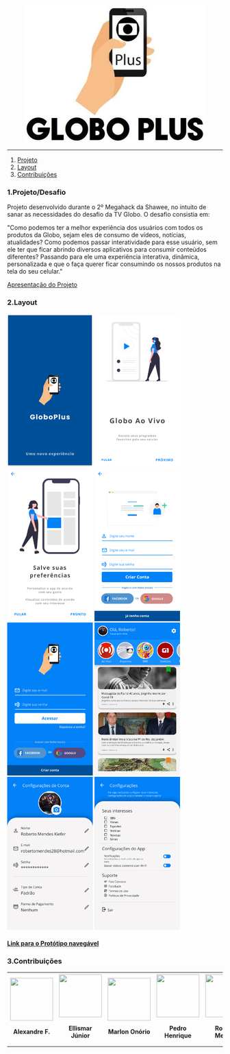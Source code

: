 <p align="center">
  <img src="https://github.com/ellismarjr/globoplus/blob/master/assets/globoplus.jpg">
</p>
<hr/>

1. [Projeto](https://github.com/ellismarjr/globoplus/blob/master/README.md#1projetodesafio)
2. [Layout](https://github.com/ellismarjr/globoplus/blob/master/README.md#2layout)
3. [Contribuições](https://github.com/ellismarjr/globoplus/blob/master/README.md#3contribui%C3%A7%C3%B5es)

### 1.Projeto/Desafio

Projeto desenvolvido durante o 2º Megahack da Shawee, no intuito de sanar as necessidades do desafio da TV Globo. O desafio consistia em:
  
"Como podemos ter a melhor experiência dos usuários com todos os produtos da Globo, sejam eles de consumo de vídeos, notícias, atualidades? Como podemos passar interatividade para esse usuário, sem ele ter que ficar abrindo diversos aplicativos para consumir conteúdos diferentes? Passando para ele uma experiência interativa, dinâmica, personalizada e que o faça querer ficar consumindo os nossos produtos na tela do seu celular."        

[Apresentação do Projeto](https://drive.google.com/open?id=1YOU59cC9uZBhNFJVcOh6-bFlOpt-4XAB)

### 2.Layout

<img src="https://github.com/ellismarjr/globoplus/blob/master/assets/SplashScreen.png" alt="" width="200px"> <img src="https://github.com/ellismarjr/globoplus/blob/master/assets/Onboarding%201.png" alt="" width="200px"> <img src="https://github.com/ellismarjr/globoplus/blob/master/assets/Onboarding%202.png" alt="" width="200px"> <img src="https://github.com/ellismarjr/globoplus/blob/master/assets/Register.png" alt="" width="200px"> 
<img src="https://github.com/ellismarjr/globoplus/blob/master/assets/Login.png" alt="" width="200px"> 
<img src="https://github.com/ellismarjr/globoplus/blob/master/assets/Recomendados.png" alt="" width="200px"> 
<img src="https://github.com/ellismarjr/globoplus/blob/master/assets/Conta.png" alt="" width="200px"> 
<img src="https://github.com/ellismarjr/globoplus/blob/master/assets/Configura%C3%A7%C3%B5es.png" alt="" width="200px">

#### [Link para o Protótipo navegável](https://www.figma.com/proto/xJKHkzo6raoHQJnIfzTIqw/App-Globo-Plus?node-id=0%3A1&scaling=scale-down)

### 3.Contribuições

<table align="center">
  <thead>
  </thead>
  <tr>
      <th>
        <a href="https://www.linkedin.com/in/alexandre-ferreira-costa-b6960310a/">
        <img src="https://media-exp1.licdn.com/dms/image/C4E03AQE1fmeyswLNYA/profile-displayphoto-shrink_200_200/0?e=1594252800&v=beta&t=uPRt6Xh96DmI8-Gn0keM-ybsuMlx7_6uHgmou1vKcBM" alt="" width="100px" height="100px">
        </a>
        <p>Alexandre F.</p>
      </th>
      <th>
        <a href="https://www.linkedin.com/in/ellismarjunior/">
        <img src="https://media-exp1.licdn.com/dms/image/C4E03AQGtKqE2ikCGtg/profile-displayphoto-shrink_200_200/0?e=1594252800&v=beta&t=X6jgEZv-K2GJdykmTFGckJeblSw2kMCE3OOCsJLO_wM" alt="" width="100px" height="100px">
        </a>
        <p>Ellismar Júnior</p>
      </th>
      <th>
        <a href="https://www.linkedin.com/in/marlon-onorio-3a5b76168/">
        <img src="https://media-exp1.licdn.com/dms/image/C4D03AQG-K1mLwEwwbw/profile-displayphoto-shrink_200_200/0?e=1594252800&v=beta&t=K458Qa5CjuYG7FuFLou3CY7F1pi3PLx57pxin4tbMUo" alt="" width="100px" height="100px">
        </a>
        <p>Marlon Onório</p>
      </th>
      <th>
        <a href="https://www.linkedin.com/in/pedrohenriqueoliveiramartins/">
        <img src="https://media-exp1.licdn.com/dms/image/C4E03AQGS4WL9puX0BQ/profile-displayphoto-shrink_200_200/0?e=1594252800&v=beta&t=nvPxtUVshDcBVQtXdSNtB-WzPEtngKmrV5rYq6RW0oo" alt="" width="100px" height="100px">
        </a>
        <p>Pedro Henrique</p>
      </th>
      <th>
        <a href="https://www.linkedin.com/in/roberto-mendes-kiefer-18a73a143/">
        <img src="https://media-exp1.licdn.com/dms/image/C4E03AQFJt22vb3VEpg/profile-displayphoto-shrink_200_200/0?e=1594252800&v=beta&t=labHpv-h_QwNOiOMVBWFigdvO176kiF10lQv21QTFOc" alt="" width="100px" height="100px">
        </a>
        <p>Roberto Mendes</p>
      </th>
    </th>
</table>

